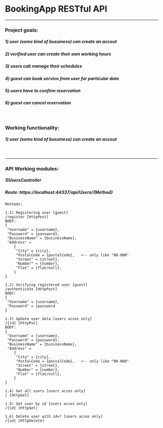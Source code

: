 <h1>BookingApp RESTful API</h1>
<hr>
<h3>Project goals:</h3>
	<h5>1) user (some kind of bussiness) can create an accout</h5>
	<h5>2) verified user can create their own working hours</h5>
	<h5>3) users cab manage their schedules</h5>
	<h5>4) guest can book service from user for particular date</h5>
	<h5>5) users have to confirm reservation</h5>
	<h5>6) guest can cancel reservation</h5>
<br>
<h3>Working functionality:</h3>
	<h5>1) user (some kind of bussiness) can create an accout</h5>
<br>
<hr>

<h3>API Working modules: </h3>
	<h5>1)UsersController</h5>
	<h5>Route: https://localhost:44337/api/Users/{Method}</h5>

	Methods:

	1.1) Registering user [guest]
	/register [HttpPost]
	BODY:
	{
	 "Username" = {username},
	 "Password" = {password},
	 "BusinessName" = {businessName},
	 "Address" = 
		{
		 "City" = {city},
		 "PostalCode = {postalCode},   <-- only like "00-000"
		 "Street" = {street},
		 "Number" = {number},
		 "Flat" = {flat/null},
		}
	}

	1.2) Verifying registered user [guest]
	/authenticate [HttpPost]
	BODY:
	{
	 "Username" = {username},
	 "Password" = {password
	}

	1.3) Update user data [users acces only]
	/{id} [HttpPut]
	BODY:
	{
	 "Username" = {username},
	 "Password" = {password},
	 "BusinessName" = {businessName},
	 "Address" = 
		{
		 "City" = {city},
		 "PostalCode = {postalCode},   <-- only like "00-000"
		 "Street" = {street},
		 "Number" = {number},
		 "Flat" = {flat/null},
		}
	}	

	1.4) Get all users [users acces only]
	/ [HttpGet]

	1.5) Get user by id [users acces only]
	/{id} [HttpGet]

	1.6) Delete user with id=? [users acces only]
	/{id} [HttpDelete]

	
	
